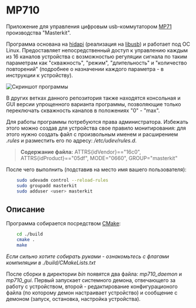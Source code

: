 MP710
=====

Приложение для управления цифровым usb-коммутатором [MP71](http://www.olimp-z.ru/mp710) производства "Masterkit".

Программа основана на [hidapi](http://github.com/signal11/hidapi) (реализация на [libusb](https://github.com/libusb/libusb)) и работает под ОС Linux. Предоставляет непосредственный доступ к управлению каждым из 16 каналов устройства с возможностью регуляции сигнала по таким параметрам как "скважность", "режим", "длительность" и "количество повторений" (подробнее о назначении каждого параметра - в инструкции к устройству).

![Скриншот программы](http://pixs.ru/showimage/Snimokekra_1128568_17957226.png)

В других ветках данного репозитория также находятся консольная и GUI версии упрощенного варианта программы, позволяющие только переключать скважность каналов в положениях "0" - "max".

Для работы программы потребуются права администратора. Избежать этого можно создав для устройства свое правило монитирования: для этого нужно создать файл с произвольным именем и расширением *.rules* и разместить его по адресу: */etc/udev/rules.d*. 

> **Содержание файла:**
> ATTRS{idVendor}=="16c0", ATTRS{idProduct}=="05df", MODE="0660", GROUP="masterkit"

После чего выполнить (подставив на место *<user>* имя вашего пользователя):
```bash
	sudo udevadm control --reload-rules
	sudo groupadd masterkit
	sudo adduser <user> masterkit
```

Описание
--------

Программа собирается посредством [CMake](http://www.cmake.org/):
```bash
	cd ./build
	cmake .
	make
```
*Если сильно хотите собирать руками - ознакомьтесь с флагами компиляции в ./build/CMakeLists.txt*

После сборки в директории *bin* появятся два файла: *mp710_daemon* и *mp710_gui*. Первый запускает системного демона, отвечающего за работу с устройством, второй - редактирование конфигурационого файла (по которому демон настраивает устройство) и сообщение с демоном (запуск, остановка, настройка устройства).
